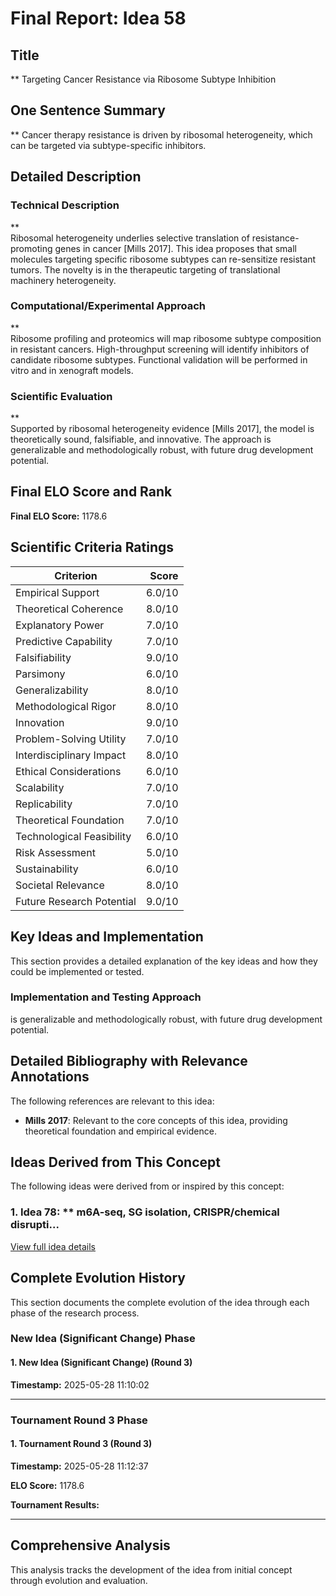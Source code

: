 # Final Report: Idea 58

## Title

** Targeting Cancer Resistance via Ribosome Subtype Inhibition

## One Sentence Summary

** Cancer therapy resistance is driven by ribosomal heterogeneity, which can be targeted via subtype-specific inhibitors.

## Detailed Description

### Technical Description

**  
Ribosomal heterogeneity underlies selective translation of resistance-promoting genes in cancer [Mills 2017]. This idea proposes that small molecules targeting specific ribosome subtypes can re-sensitize resistant tumors. The novelty is in the therapeutic targeting of translational machinery heterogeneity.

### Computational/Experimental Approach

**  
Ribosome profiling and proteomics will map ribosome subtype composition in resistant cancers. High-throughput screening will identify inhibitors of candidate ribosome subtypes. Functional validation will be performed in vitro and in xenograft models.

### Scientific Evaluation

**  
Supported by ribosomal heterogeneity evidence [Mills 2017], the model is theoretically sound, falsifiable, and innovative. The approach is generalizable and methodologically robust, with future drug development potential.


## Final ELO Score and Rank

**Final ELO Score:** 1178.6

## Scientific Criteria Ratings

| Criterion | Score |
|---|---:|
| Empirical Support | 6.0/10 |
| Theoretical Coherence | 8.0/10 |
| Explanatory Power | 7.0/10 |
| Predictive Capability | 7.0/10 |
| Falsifiability | 9.0/10 |
| Parsimony | 6.0/10 |
| Generalizability | 8.0/10 |
| Methodological Rigor | 8.0/10 |
| Innovation | 9.0/10 |
| Problem-Solving Utility | 7.0/10 |
| Interdisciplinary Impact | 8.0/10 |
| Ethical Considerations | 6.0/10 |
| Scalability | 7.0/10 |
| Replicability | 7.0/10 |
| Theoretical Foundation | 7.0/10 |
| Technological Feasibility | 6.0/10 |
| Risk Assessment | 5.0/10 |
| Sustainability | 6.0/10 |
| Societal Relevance | 8.0/10 |
| Future Research Potential | 9.0/10 |

## Key Ideas and Implementation

This section provides a detailed explanation of the key ideas and how they could be implemented or tested.

### Implementation and Testing Approach

is generalizable and methodologically robust, with future drug development potential.


## Detailed Bibliography with Relevance Annotations

The following references are relevant to this idea:

- **Mills 2017**: Relevant to the core concepts of this idea, providing theoretical foundation and empirical evidence.

## Ideas Derived from This Concept

The following ideas were derived from or inspired by this concept:

### 1. Idea 78: ** m6A-seq, SG isolation, CRISPR/chemical disrupti...



[View full idea details](idea_78_final.md)

## Complete Evolution History

This section documents the complete evolution of the idea through each phase of the research process.

### New Idea (Significant Change) Phase

#### 1. New Idea (Significant Change) (Round 3)
**Timestamp:** 2025-05-28 11:10:02



---

### Tournament Round 3 Phase

#### 1. Tournament Round 3 (Round 3)
**Timestamp:** 2025-05-28 11:12:37

**ELO Score:** 1178.6

**Tournament Results:**



---

## Comprehensive Analysis

This analysis tracks the development of the idea from initial concept through evolution and evaluation.

